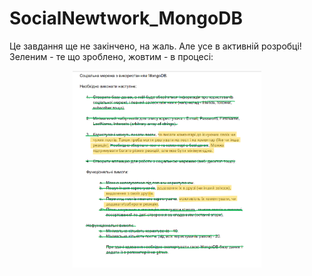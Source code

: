 # SocialNewtwork_MongoDB

Це завдання ще не закінчено, на жаль. Але усе в активній розробці!
Зеленим - те що зроблено, жовтим - в процесі:
<div align="center">
    <img src="https://github.com/Eiengor/SocialNewtwork_MongoDB/blob/master/task1.png?raw=true" alt="Diagram" width="60%">
</div>
